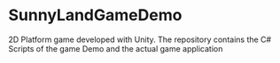 # SunnyLandGameDemo
2D Platform game developed with Unity.
The repository contains the C# Scripts of the game Demo and the actual game application
